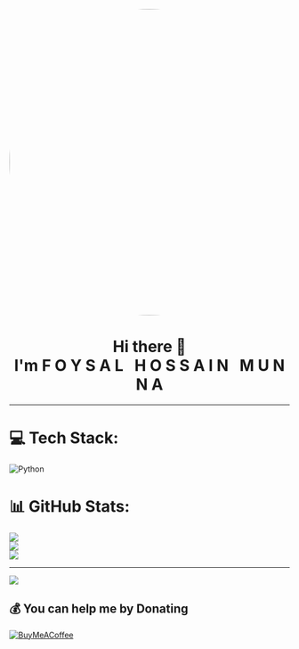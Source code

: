 <p align="center">
  <img src="https://www.zastavki.com/pictures/1920x1080/2014/Backgrounds_Black_python_on_the_wallpaper_078591_23.jpg" width="750" height="550" style="border-radius: 50%;" alt="profile-pic"/>
</p>

<h1 align="center">
  Hi there 👋 <br/>
  I'm <strong>F O Y S A L &nbsp; H O S S A I N &nbsp; M U N N A</strong>
</h1>

---

# 💻 Tech Stack:
<!-- rest of your tech stack exactly as it is -->
![Python](https://img.shields.io/badge/python-3670A0?style=for-the-badge&logo=python&logoColor=ffdd54)
<!-- ... -->

# 📊 GitHub Stats:
![](https://github-readme-stats.vercel.app/api?username=foysall34&theme=dark&hide_border=false&include_all_commits=true&count_private=true)<br/>
![](https://nirzak-streak-stats.vercel.app/?user=foysall34&theme=dark&hide_border=false)<br/>
![](https://github-readme-stats.vercel.app/api/top-langs/?username=foysall34&theme=dark&hide_border=false&include_all_commits=true&count_private=true&layout=compact)

---

[![](https://visitcount.itsvg.in/api?id=foysall34&icon=0&color=0)](https://visitcount.itsvg.in)

## 💰 You can help me by Donating
[![BuyMeACoffee](https://img.shields.io/badge/Buy%20Me%20a%20Coffee-ffdd00?style=for-the-badge&logo=buy-me-a-coffee&logoColor=black)](https://buymeacoffee.com/foysall34)  

<!-- Proudly created with GPRM ( https://gprm.itsvg.in ) -->
